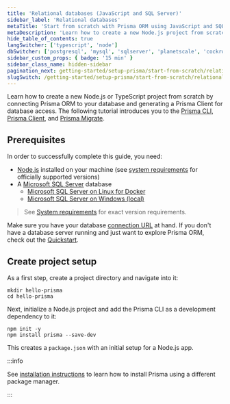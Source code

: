 ```yaml
---
title: 'Relational databases (JavaScript and SQL Server)'
sidebar_label: 'Relational databases'
metaTitle: 'Start from scratch with Prisma ORM using JavaScript and SQL Server (15 min)'
metaDescription: 'Learn how to create a new Node.js project from scratch by connecting Prisma ORM to your SQL Server database and generating a Prisma Client for database access.'
hide_table_of_contents: true
langSwitcher: ['typescript', 'node']
dbSwitcher: ['postgresql', 'mysql', 'sqlserver', 'planetscale', 'cockroachdb', 'prismaPostgres']
sidebar_custom_props: { badge: '15 min' }
sidebar_class_name: hidden-sidebar
pagination_next: getting-started/setup-prisma/start-from-scratch/relational-databases/connect-your-database-node-sqlserver
slugSwitch: /getting-started/setup-prisma/start-from-scratch/relational-databases-
---
```


Learn how to create a new Node.js or TypeScript project from scratch by connecting Prisma ORM to your database and generating a Prisma Client for database access. The following tutorial introduces you to the [Prisma CLI](/orm/tools/prisma-cli), [Prisma Client](/orm/prisma-client), and [Prisma Migrate](/orm/prisma-migrate).

## Prerequisites

In order to successfully complete this guide, you need:

- [Node.js](https://nodejs.org/en/) installed on your machine (see [system requirements](/orm/reference/system-requirements) for officially supported versions)
- A [Microsoft SQL Server](https://learn.microsoft.com/en-us/sql/?view=sql-server-ver16) database
  - [Microsoft SQL Server on Linux for Docker](/orm/overview/databases/sql-server/sql-server-docker)
  - [Microsoft SQL Server on Windows (local)](/orm/overview/databases/sql-server/sql-server-local)

> See [System requirements](/orm/reference/system-requirements) for exact version requirements.

Make sure you have your database [connection URL](/orm/reference/connection-urls) at hand. If you don't have a database server running and just want to explore Prisma ORM, check out the [Quickstart](/getting-started/quickstart-sqlite).

## Create project setup

As a first step, create a project directory and navigate into it:

```terminal copy
mkdir hello-prisma
cd hello-prisma
```

Next, initialize a Node.js project and add the Prisma CLI as a development dependency to it:

```terminal copy
npm init -y
npm install prisma --save-dev
```

This creates a `package.json` with an initial setup for a Node.js app.

:::info

See [installation instructions](/orm/tools/prisma-cli#installation) to learn how to install Prisma using a different package manager.

:::

<!-- PrismaInitPartial -->
